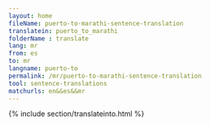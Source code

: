 ```yaml
---
layout: home
fileName: puerto-to-marathi-sentence-translation
translatein: puerto_to_marathi
folderName : translate
lang: mr
from: es
to: mr
langname: puerto-to
permalink: /mr/puerto-to-marathi-sentence-translation
tool: sentence-translations
matchurls: en&&es&&mr
---
```

{% include section/translateinto.html %}

